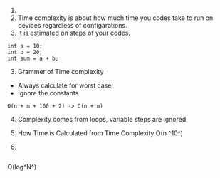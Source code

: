 1. 
  1. Time complexity is about how much time you codes take to run on devices regardless of configarations. 
  2. It is estimated on steps of your codes. 

```
int a = 10;
int b = 20; 
int sum = a + b; 
```
  3. Grammer of Time complexity
  - Always calculate for worst case 
  - Ignore the constants 
  ```
  O(n + m + 100 + 2) -> O(n + m)
  ```
  4. Complexity comes from loops, variable steps are ignored. 

2. How Time is Calculated from Time Complexity
O(n ^10^)
 





  1. 
  ```
  
  ```

  O(log^N^)